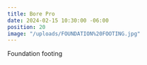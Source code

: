 ```yaml
---
title: Bore Pro
date: 2024-02-15 10:30:00 -06:00
position: 20
image: "/uploads/FOUNDATION%20FOOTING.jpg"
---
```


Foundation footing